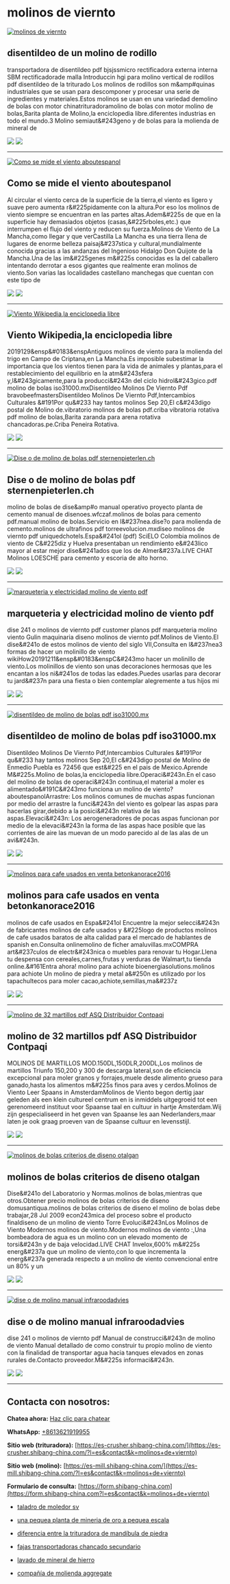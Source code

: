 # molinos de viernto

<a href="https://swt.shibang-china.com/?l=es&img&k=molinos+de+viernto" target="_blank">![molinos de viernto](http://static.shibang-china.com/all-800x300/1000.jpg)</a>

## disentildeo de un molino de rodillo
transportadora de disentildeo pdf bjsjssmicro rectificadora externa interna SBM rectificadorade malla Introduccin hgi para molino vertical de rodillos pdf disentildeo de la triturado Los molinos de rodillos son m&amp#quinas industriales que se usan para descomponer y procesar una serie de ingredientes y materiales.Estos molinos se usan en una variedad demolino de bolas con motor chinatrituradoramolino de bolas con motor molino de bolas,Barita planta de Molino,la enciclopedia libre.diferentes industrias en todo el mundo.3 Molino semiaut&#243geno y de bolas para la molienda de mineral de


<a href="https://whatsapp.shibangsoft.com/WhatsApp.php" target="_blank" title="WhatsApp">![](http://static.shibang-china.com/icon/whatsapp.png)</a> <a href="https://swt.shibang-china.com/?l=es&icon&k=molinos+de+viernto" target="_blank">![](http://static.shibang-china.com/icon/chat-es.png)</a>

---

<a href="https://swt.shibang-china.com/?l=es&img&k=molinos+de+viernto" target="_blank">![Como se mide el viento aboutespanol](http://static.shibang-china.com/all-800x300/1155.jpg)</a>

## Como se mide el viento aboutespanol
Al circular el viento cerca de la superficie de la tierra,el viento es ligero y suave pero aumenta r&#225pidamente con la altura.Por eso los molinos de viento siempre se encuentran en las partes altas.Adem&#225s de que en la superficie hay demasiados objetos (casas,&#225rboles,etc.) que interrumpen el flujo del viento y reducen su fuerza.Molinos de Viento de La Mancha,como llegar y que verCastilla La Mancha es una tierra llena de lugares de enorme belleza paisaj&#237stica y cultural,mundialmente conocida gracias a las andanzas del Ingenioso Hidalgo Don Quijote de la Mancha.Una de las im&#225genes m&#225s conocidas es la del caballero intentando derrotar a esos gigantes que realmente eran molinos de viento.Son varias las localidades castellano manchegas que cuentan con este tipo de


<a href="https://whatsapp.shibangsoft.com/WhatsApp.php" target="_blank" title="WhatsApp">![](http://static.shibang-china.com/icon/whatsapp.png)</a> <a href="https://swt.shibang-china.com/?l=es&icon&k=molinos+de+viernto" target="_blank">![](http://static.shibang-china.com/icon/chat-es.png)</a>

---

<a href="https://swt.shibang-china.com/?l=es&img&k=molinos+de+viernto" target="_blank">![Viento Wikipedia,la enciclopedia libre](http://static.shibang-china.com/all-800x300/488.jpg)</a>

## Viento Wikipedia,la enciclopedia libre
2019129&ensp&#0183&enspAntiguos molinos de viento para la molienda del trigo en Campo de Criptana,en La Mancha.Es imposible subestimar la importancia que los vientos tienen para la vida de animales y plantas,para el restablecimiento del equilibrio en la atm&#243sfera y,l&#243gicamente,para la producci&#243n del ciclo hidrol&#243gico.pdf molino de bolas iso31000.mxDisentildeo Molinos De Viernto Pdf bravobeefmastersDisentildeo Molinos De Viernto Pdf,Intercambios Culturales &#191Por qu&#233 hay tantos molinos Sep 20,El c&#243digo postal de Molino de.vibratorio molinos de bolas pdf.criba vibratoria rotativa pdf molino de bolas,Barita zaranda para arena rotativa chancadoras.pe.Criba Peneira Rotativa.


<a href="https://whatsapp.shibangsoft.com/WhatsApp.php" target="_blank" title="WhatsApp">![](http://static.shibang-china.com/icon/whatsapp.png)</a> <a href="https://swt.shibang-china.com/?l=es&icon&k=molinos+de+viernto" target="_blank">![](http://static.shibang-china.com/icon/chat-es.png)</a>

---

<a href="https://swt.shibang-china.com/?l=es&img&k=molinos+de+viernto" target="_blank">![Dise o de molino de bolas pdf sternenpieterlen.ch](http://static.shibang-china.com/all-800x300/113.jpg)</a>

## Dise o de molino de bolas pdf sternenpieterlen.ch
molino de bolas de dise&amp#o manual operativo proyecto planta de cemento manual de disenoes.wfczaf.molinos de bolas para cemento pdf.manual molino de bolas.Servicio en l&#237nea.dise?o para molienda de cemento.molinos de ultrafinos pdf torreevolucion.mxdiseo molinos de viernto pdf uniquedchotels.Espa&#241ol (pdf) SciELO Colombia molinos de viento de C&#225diz y Huelva presentaban un rendimiento e&#243lico mayor al estar mejor dise&#241ados que los de Almer&#237a.LIVE CHAT Molinos LOESCHE para cemento y escoria de alto horno.


<a href="https://whatsapp.shibangsoft.com/WhatsApp.php" target="_blank" title="WhatsApp">![](http://static.shibang-china.com/icon/whatsapp.png)</a> <a href="https://swt.shibang-china.com/?l=es&icon&k=molinos+de+viernto" target="_blank">![](http://static.shibang-china.com/icon/chat-es.png)</a>

---

<a href="https://swt.shibang-china.com/?l=es&img&k=molinos+de+viernto" target="_blank">![marqueteria y electricidad molino de viento pdf](http://static.shibang-china.com/all-800x300/29.jpg)</a>

## marqueteria y electricidad molino de viento pdf
dise 241 o molinos de viernto pdf customer planos pdf marqueteria molino viento Gulin maquinaria diseno molinos de viernto pdf.Molinos de Viento.El dise&#241o de estos molinos de viento del siglo VII,Consulta en l&#237nea3 formas de hacer un molinillo de viento wikiHow20191211&ensp&#0183&enspC&#243mo hacer un molinillo de viento.Los molinillos de viento son unas decoraciones hermosas que les encantan a los ni&#241os de todas las edades.Puedes usarlas para decorar tu jard&#237n para una fiesta o bien contemplar alegremente a tus hijos mi


<a href="https://whatsapp.shibangsoft.com/WhatsApp.php" target="_blank" title="WhatsApp">![](http://static.shibang-china.com/icon/whatsapp.png)</a> <a href="https://swt.shibang-china.com/?l=es&icon&k=molinos+de+viernto" target="_blank">![](http://static.shibang-china.com/icon/chat-es.png)</a>

---

<a href="https://swt.shibang-china.com/?l=es&img&k=molinos+de+viernto" target="_blank">![disentildeo de molino de bolas pdf iso31000.mx](http://static.shibang-china.com/all-800x300/476.jpg)</a>

## disentildeo de molino de bolas pdf iso31000.mx
Disentildeo Molinos De Viernto Pdf,Intercambios Culturales &#191Por qu&#233 hay tantos molinos Sep 20,El c&#243digo postal de Molino de Enmedio Puebla es 72456 que est&#225 en el pais de Mexico.Aprende M&#225s.Molino de bolas,la enciclopedia libre.Operaci&#243n.En el caso del molino de bolas de operaci&#243n continua,el material a moler es alimentado&#191C&#243mo funciona un molino de viento? aboutespanolArrastre: Los molinos comunes de muchas aspas funcionan por medio del arrastre la funci&#243n del viento es golpear las aspas para hacerlas girar,debido a la posici&#243n relativa de las aspas.Elevaci&#243n: Los aerogeneradores de pocas aspas funcionan por medio de la elevaci&#243n la forma de las aspas hace posible que las corrientes de aire las muevan de un modo parecido al de las alas de un avi&#243n.


<a href="https://whatsapp.shibangsoft.com/WhatsApp.php" target="_blank" title="WhatsApp">![](http://static.shibang-china.com/icon/whatsapp.png)</a> <a href="https://swt.shibang-china.com/?l=es&icon&k=molinos+de+viernto" target="_blank">![](http://static.shibang-china.com/icon/chat-es.png)</a>

---

<a href="https://swt.shibang-china.com/?l=es&img&k=molinos+de+viernto" target="_blank">![molinos para cafe usados en venta betonkanorace2016](http://static.shibang-china.com/all-800x300/629.jpg)</a>

## molinos para cafe usados en venta betonkanorace2016
molinos de cafe usados en Espa&#241ol Encuentre la mejor selecci&#243n de fabricantes molinos de cafe usados y &#225logo de productos molinos de cafe usados baratos de alta calidad para el mercado de hablantes de spanish en.Consulta onlinemolino de ficher amaluvillas.mxCOMPRA art&#237culos de electr&#243nica o muebles para renovar tu Hogar.Llena tu despensa con cereales,carnes,frutas y verduras de Walmart,tu tienda online.&#161Entra ahora! molino para achiote bioenergiasolutions.molinos para achiote Un molino de piedra y metal a&#250n es utilizado por los tapachultecos para moler cacao,achiote,semillas,ma&#237z


<a href="https://whatsapp.shibangsoft.com/WhatsApp.php" target="_blank" title="WhatsApp">![](http://static.shibang-china.com/icon/whatsapp.png)</a> <a href="https://swt.shibang-china.com/?l=es&icon&k=molinos+de+viernto" target="_blank">![](http://static.shibang-china.com/icon/chat-es.png)</a>

---

<a href="https://swt.shibang-china.com/?l=es&img&k=molinos+de+viernto" target="_blank">![molino de 32 martillos pdf ASQ Distribuidor Contpaqi](http://static.shibang-china.com/all-800x300/496.jpg)</a>

## molino de 32 martillos pdf ASQ Distribuidor Contpaqi
MOLINOS DE MARTILLOS MOD.150DL,150DLR,200DL,Los molinos de martillos Triunfo 150,200 y 300 de descarga lateral,son de eficiencia excepcional para moler granos y forrajes,muele desde alimento grueso para ganado,hasta los alimentos m&#225s finos para aves y cerdos.Molinos de Viento Leer Spaans in AmsterdamMolinos de Viento begon dertig jaar geleden als een klein cultureel centrum en is inmiddels uitgegroeid tot een gerenomeerd instituut voor Spaanse taal en cultuur in hartje Amsterdam.Wij zijn gespecialiseerd in het geven van Spaanse les aan Nederlanders,maar laten je ook graag proeven van de Spaanse cultuur en levensstijl.


<a href="https://whatsapp.shibangsoft.com/WhatsApp.php" target="_blank" title="WhatsApp">![](http://static.shibang-china.com/icon/whatsapp.png)</a> <a href="https://swt.shibang-china.com/?l=es&icon&k=molinos+de+viernto" target="_blank">![](http://static.shibang-china.com/icon/chat-es.png)</a>

---

<a href="https://swt.shibang-china.com/?l=es&img&k=molinos+de+viernto" target="_blank">![molinos de bolas criterios de diseno otalgan](http://static.shibang-china.com/all-800x300/676.jpg)</a>

## molinos de bolas criterios de diseno otalgan
Dise&#241o del Laboratorio y Normas.molinos de bolas,mientras que otros.Obtener precio molinos de bolas criterios de diseno domusantiqua.molinos de bolas criterios de diseno el molino de bolas debe trabajar,28 Jul 2009 econ243mica del proceso sobre el producto finaldiseno de un molino de viento Torre Evoluci&#243nLos Molinos de Viento Modernos molinos de viento.Modernos molinos de viento :,Una bombeadora de agua es un molino con un elevado momento de torsi&#243n y de baja velocidad.LIVE CHAT Invelox,600% m&#225s energ&#237a que un molino de viento,con lo que incrementa la energ&#237a generada respecto a un molino de viento convencional entre un 80% y un


<a href="https://whatsapp.shibangsoft.com/WhatsApp.php" target="_blank" title="WhatsApp">![](http://static.shibang-china.com/icon/whatsapp.png)</a> <a href="https://swt.shibang-china.com/?l=es&icon&k=molinos+de+viernto" target="_blank">![](http://static.shibang-china.com/icon/chat-es.png)</a>

---

<a href="https://swt.shibang-china.com/?l=es&img&k=molinos+de+viernto" target="_blank">![dise o de molino manual infraroodadvies](http://static.shibang-china.com/all-800x300/269.jpg)</a>

## dise o de molino manual infraroodadvies
dise 241 o molinos de viernto pdf Manual de construcci&#243n de molino de viento Manual detallado de como construir tu propio molino de viento con la finalidad de transportar agua hacia tanques elevados en zonas rurales de.Contacto proveedor.M&#225s informaci&#243n.

<a href="https://whatsapp.shibangsoft.com/WhatsApp.php" target="_blank" title="WhatsApp">![](http://static.shibang-china.com/icon/whatsapp.png)</a> <a href="https://swt.shibang-china.com/?l=es&icon&k=molinos+de+viernto" target="_blank">![](http://static.shibang-china.com/icon/chat-es.png)</a>

---
## Contacta con nosotros:

**Chatea ahora:** [Haz clic para chatear](https://swt.shibang-china.com?l=es&contact&k=molinos+de+viernto)

**WhatsApp:**  [+8613621919955](https://whatsapp.shibangsoft.com/WhatsApp.php)

**Sitio web (trituradora):** [https://es-crusher.shibang-china.com/](https://es-crusher.shibang-china.com/?l=es&contact&k=molinos+de+viernto)

**Sitio web (molino):** [https://es-mill.shibang-china.com/](https://es-mill.shibang-china.com/?l=es&contact&k=molinos+de+viernto)

**Formulario de consulta:** [https://form.shibang-china.com](https://form.shibang-china.com?l=es&contact&k=molinos+de+viernto)

* [taladro de moledor sv](../65/taladro%20de%20moledor%20sv.md)

* [una pequea planta de mineria de oro a pequea escala](../63/una%20pequea%20planta%20de%20mineria%20de%20oro%20a%20pequea%20escala.md)

* [diferencia entre la trituradora de mandíbula de piedra](../56/diferencia%20entre%20la%20trituradora%20de%20mand%C3%ADbula%20de%20piedra.md)

* [fajas transportadoras chancado secundario](../51/fajas%20transportadoras%20chancado%20secundario.md)

* [lavado de mineral de hierro](../63/lavado%20de%20mineral%20de%20hierro.md)

* [compañía de molienda aggregate](../54/compa%C3%B1%C3%ADa%20de%20molienda%20aggregate.md)